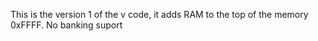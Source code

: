 This is the version 1 of the v code, it adds RAM to the top of the memory 0xFFFF.
No banking suport

